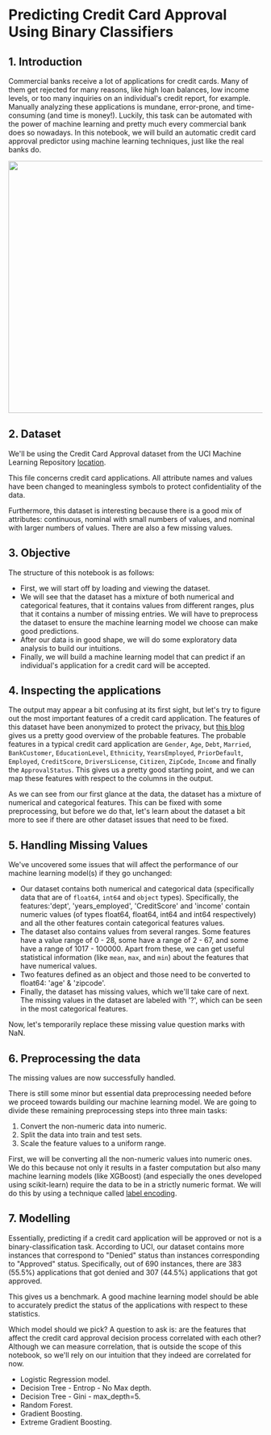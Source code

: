 # Predicting Credit Card Approval Using Binary Classifiers

## 1. Introduction

Commercial banks receive a lot of applications for credit cards. Many of them get rejected for many reasons, like high loan balances, low income levels, or too many inquiries on an individual's credit report, for example. Manually analyzing these applications is mundane, error-prone, and time-consuming (and time is money!). Luckily, this task can be automated with the power of machine learning and pretty much every commercial bank does so nowadays. In this notebook, we will build an automatic credit card approval predictor using machine learning techniques, just like the real banks do.


<p align="center">
  <img width="750" height="500" src="https://user-images.githubusercontent.com/67468718/106730102-10cf9600-65c3-11eb-91d4-bc15e9b37ed9.jpeg">
</p>

## 2. Dataset

We'll be using the Credit Card Approval dataset from the UCI Machine Learning Repository [location](http://archive.ics.uci.edu/ml/datasets/credit+approval).

This file concerns credit card applications. All attribute names and values have been changed to meaningless symbols to protect confidentiality of the data.

Furthermore, this dataset is interesting because there is a good mix of attributes: continuous, nominal with small numbers of values, and nominal with larger numbers of values. There are also a few missing values.


## 3. Objective

The structure of this notebook is as follows:

 * First, we will start off by loading and viewing the dataset.
 * We will see that the dataset has a mixture of both numerical and categorical features, that it contains values from different ranges, plus that it contains a number of missing entries.
We will have to preprocess the dataset to ensure the machine learning model we choose can make good predictions.
 * After our data is in good shape, we will do some exploratory data analysis to build our intuitions.
 * Finally, we will build a machine learning model that can predict if an individual's application for a credit card will be accepted.
 
 
 ## 4. Inspecting the applications

<p>The output may appear a bit confusing at its first sight, but let's try to figure out the most important features of a credit card application. The features of this dataset have been anonymized to protect the privacy, but <a href="http://rstudio-pubs-static.s3.amazonaws.com/73039_9946de135c0a49daa7a0a9eda4a67a72.html">this blog</a> gives us a pretty good overview of the probable features. The probable features in a typical credit card application are <code>Gender</code>, <code>Age</code>, <code>Debt</code>, <code>Married</code>, <code>BankCustomer</code>, <code>EducationLevel</code>, <code>Ethnicity</code>, <code>YearsEmployed</code>, <code>PriorDefault</code>, <code>Employed</code>, <code>CreditScore</code>, <code>DriversLicense</code>, <code>Citizen</code>, <code>ZipCode</code>, <code>Income</code> and finally the <code>ApprovalStatus</code>. This gives us a pretty good starting point, and we can map these features with respect to the columns in the output.   </p>
<p>As we can see from our first glance at the data, the dataset has a mixture of numerical and categorical features. This can be fixed with some preprocessing, but before we do that, let's learn about the dataset a bit more to see if there are other dataset issues that need to be fixed.</p>

## 5. Handling Missing Values

  <p>We've uncovered some issues that will affect the performance of our machine learning model(s) if they go unchanged:</p>
<ul>
<li>Our dataset contains both numerical and categorical data (specifically data that are of <code>float64</code>, <code>int64</code> and <code>object</code> types). Specifically, the features:'dept', 'years_employed', 'CreditScore' and 'income' contain numeric values (of types float64, float64, int64 and int64 respectively) and all the other features contain categorical features values.</li>
<li>The dataset also contains values from several ranges. Some features have a value range of 0 - 28, some have a range of 2 - 67, and some have a range of 1017 - 100000. Apart from these, we can get useful statistical information (like <code>mean</code>, <code>max</code>, and <code>min</code>) about the features that have numerical values. </li>
<li>Two features defined as an object and those need to be converted to float64: 'age' & 'zipcode'.    
<li>Finally, the dataset has missing values, which we'll take care of next. The missing values in the dataset are labeled with '?', which can be seen in the most categorical features.</li>
</ul>
<p>Now, let's temporarily replace these missing value question marks with NaN.</p>


## 6. Preprocessing the data

<p>The missing values are now successfully handled.</p>
<p>There is still some minor but essential data preprocessing needed before we proceed towards building our machine learning model. We are going to divide these remaining preprocessing steps into three main tasks:</p>
<ol>
<li>Convert the non-numeric data into numeric.</li>
<li>Split the data into train and test sets. </li>
<li>Scale the feature values to a uniform range.</li>
</ol>
<p>First, we will be converting all the non-numeric values into numeric ones. We do this because not only it results in a faster computation but also many machine learning models (like XGBoost) (and especially the ones developed using scikit-learn) require the data to be in a strictly numeric format. We will do this by using a technique called <a href="http://scikit-learn.org/stable/modules/generated/sklearn.preprocessing.LabelEncoder.html">label encoding</a>.</p>


## 7. Modelling

Essentially, predicting if a credit card application will be approved or not is a binary-classification task. According to UCI, our dataset contains more instances that correspond to "Denied" status than instances corresponding to "Approved" status. Specifically, out of 690 instances, there are 383 (55.5%) applications that got denied and 307 (44.5%) applications that got approved.

This gives us a benchmark. A good machine learning model should be able to accurately predict the status of the applications with respect to these statistics.

Which model should we pick? A question to ask is: are the features that affect the credit card approval decision process correlated with each other? Although we can measure correlation, that is outside the scope of this notebook, so we'll rely on our intuition that they indeed are correlated for now. 

 * Logistic Regression model.
 * Decision Tree - Entrop - No Max depth.
 * Decision Tree - Gini - max_depth=5.
 * Random Forest.
 * Gradient Boosting.
 * Extreme Gradient Boosting.
 
  


